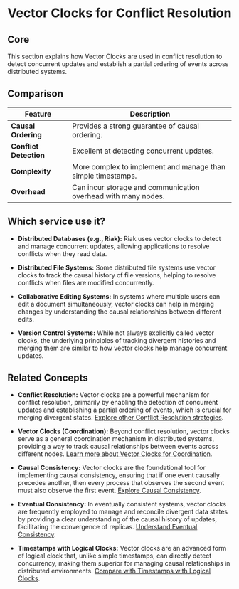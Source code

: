 # Vector Clocks for Conflict Resolution

## Core

This section explains how Vector Clocks are used in conflict resolution to detect concurrent updates and establish a partial ordering of events across distributed systems.

## Comparison

| Feature | Description |
|---|---|
| **Causal Ordering** | Provides a strong guarantee of causal ordering. |
| **Conflict Detection** | Excellent at detecting concurrent updates. |
| **Complexity** | More complex to implement and manage than simple timestamps. |
| **Overhead** | Can incur storage and communication overhead with many nodes. |

## Which service use it?



-   **Distributed Databases (e.g., Riak):** Riak uses vector clocks to detect and manage concurrent updates, allowing applications to resolve conflicts when they read data.

-   **Distributed File Systems:** Some distributed file systems use vector clocks to track the causal history of file versions, helping to resolve conflicts when files are modified concurrently.

-   **Collaborative Editing Systems:** In systems where multiple users can edit a document simultaneously, vector clocks can help in merging changes by understanding the causal relationships between different edits.

-   **Version Control Systems:** While not always explicitly called vector clocks, the underlying principles of tracking divergent histories and merging them are similar to how vector clocks help manage concurrent updates.

## Related Concepts

-   **Conflict Resolution:** Vector clocks are a powerful mechanism for conflict resolution, primarily by enabling the detection of concurrent updates and establishing a partial ordering of events, which is crucial for merging divergent states. [Explore other Conflict Resolution strategies](../README.md).

-   **Vector Clocks (Coordination):** Beyond conflict resolution, vector clocks serve as a general coordination mechanism in distributed systems, providing a way to track causal relationships between events across different nodes. [Learn more about Vector Clocks for Coordination](../../coordination/vector-clock/README.md).

-   **Causal Consistency:** Vector clocks are the foundational tool for implementing causal consistency, ensuring that if one event causally precedes another, then every process that observes the second event must also observe the first event. [Explore Causal Consistency](../../consistency-models/causal-consistency/README.md).

-   **Eventual Consistency:** In eventually consistent systems, vector clocks are frequently employed to manage and reconcile divergent data states by providing a clear understanding of the causal history of updates, facilitating the convergence of replicas. [Understand Eventual Consistency](../../consistency-models/eventual-consistency/README.md).

-   **Timestamps with Logical Clocks:** Vector clocks are an advanced form of logical clock that, unlike simple timestamps, can directly detect concurrency, making them superior for managing causal relationships in distributed environments. [Compare with Timestamps with Logical Clocks](../timestamps-with-logical-clocks/README.md).
